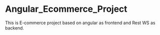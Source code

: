# Angular_Ecommerce_Project
This is E-commerce project based on angular as frontend and Rest WS as backend.
